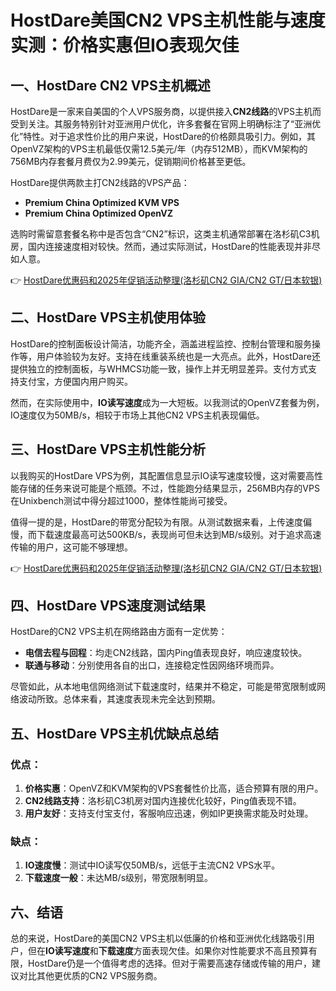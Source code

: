 # HostDare美国CN2 VPS主机性能与速度实测：价格实惠但IO表现欠佳

## 一、HostDare CN2 VPS主机概述

HostDare是一家来自美国的个人VPS服务商，以提供接入**CN2线路**的VPS主机而受到关注。其服务特别针对亚洲用户优化，许多套餐在官网上明确标注了“亚洲优化”特性。对于追求性价比的用户来说，HostDare的价格颇具吸引力。例如，其OpenVZ架构的VPS主机最低仅需12.5美元/年（内存512MB），而KVM架构的756MB内存套餐月费仅为2.99美元，促销期间价格甚至更低。

HostDare提供两款主打CN2线路的VPS产品：
- **Premium China Optimized KVM VPS**
- **Premium China Optimized OpenVZ**

选购时需留意套餐名称中是否包含“CN2”标识，这类主机通常部署在洛杉矶C3机房，国内连接速度相对较快。然而，通过实际测试，HostDare的性能表现并非尽如人意。

👉 [HostDare优惠码和2025年促销活动整理(洛杉矶CN2 GIA/CN2 GT/日本软银)](https://bit.ly/hostdare)

## 二、HostDare VPS主机使用体验

HostDare的控制面板设计简洁，功能齐全，涵盖进程监控、控制台管理和服务操作等，用户体验较为友好。支持在线重装系统也是一大亮点。此外，HostDare还提供独立的控制面板，与WHMCS功能一致，操作上并无明显差异。支付方式支持支付宝，方便国内用户购买。

然而，在实际使用中，**IO读写速度**成为一大短板。以我测试的OpenVZ套餐为例，IO速度仅为50MB/s，相较于市场上其他CN2 VPS主机表现偏低。

## 三、HostDare VPS主机性能分析

以我购买的HostDare VPS为例，其配置信息显示IO读写速度较慢，这对需要高性能存储的任务来说可能是个瓶颈。不过，性能跑分结果显示，256MB内存的VPS在Unixbench测试中得分超过1000，整体性能尚可接受。

值得一提的是，HostDare的带宽分配较为有限。从测试数据来看，上传速度偏慢，而下载速度最高可达500KB/s，表现尚可但未达到MB/s级别。对于追求高速传输的用户，这可能不够理想。

👉 [HostDare优惠码和2025年促销活动整理(洛杉矶CN2 GIA/CN2 GT/日本软银)](https://bit.ly/hostdare)

## 四、HostDare VPS速度测试结果

HostDare的CN2 VPS主机在网络路由方面有一定优势：
- **电信去程与回程**：均走CN2线路，国内Ping值表现良好，响应速度较快。
- **联通与移动**：分别使用各自的出口，连接稳定性因网络环境而异。

尽管如此，从本地电信网络测试下载速度时，结果并不稳定，可能是带宽限制或网络波动所致。总体来看，其速度表现未完全达到预期。

## 五、HostDare VPS主机优缺点总结

### 优点：
1. **价格实惠**：OpenVZ和KVM架构的VPS套餐性价比高，适合预算有限的用户。
2. **CN2线路支持**：洛杉矶C3机房对国内连接优化较好，Ping值表现不错。
3. **用户友好**：支持支付宝支付，客服响应迅速，例如IP更换需求能及时处理。

### 缺点：
1. **IO速度慢**：测试中IO读写仅50MB/s，远低于主流CN2 VPS水平。
2. **下载速度一般**：未达MB/s级别，带宽限制明显。

## 六、结语

总的来说，HostDare的美国CN2 VPS主机以低廉的价格和亚洲优化线路吸引用户，但在**IO读写速度**和**下载速度**方面表现欠佳。如果你对性能要求不高且预算有限，HostDare仍是一个值得考虑的选择。但对于需要高速存储或传输的用户，建议对比其他更优质的CN2 VPS服务商。